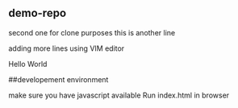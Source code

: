 ## demo-repo
second one for clone purposes
this is another line 

adding more lines using VIM editor

Hello World

##developement environment

make sure you have javascript available 
Run index.html in browser
